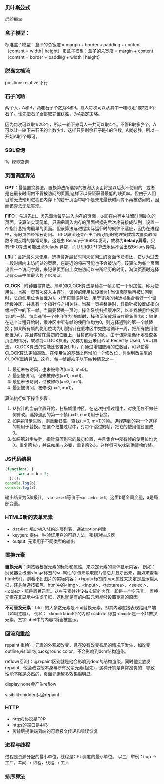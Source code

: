 ### 贝叶斯公式 
后验概率

### 盒子模型：
标准盒子模型：盒子的总宽度 =  margin + border + padding + content （content =  width | height）
IE盒子模型：盒子的总宽度 = margin + content （content = border + padding + width | height）

### 脱离文档流
position: relative 不行

### 石子问题
两个人，A和B，两堆石子个数为8和9。每人每次可以从其中一堆取走1或2或3个石子。谁先把石子全部取完谁获胜，为A指定策略。

因为每次可以取1/2/3个，所以一轮下来两人一共可以取4个。不管B取多少个，A可以让一轮下来石子的个数少4，这样只要剩余石子是4的倍数，A就必胜。所以一开始A取1个即可。

### SQL查询
%: 模糊查询

### 页面调度算法
**OPT**：最佳置换算法。置换算法所选择的被淘汰页面将是以后永不使用的，或者是在最长时间内不再被访问的页面,这样可以保证获得最低的缺页率。但由于人们目前无法预知进程在内存下的若千页面中哪个是未来最长时间内不再被访问的，因而该算法无法实现。

**FIFO**：先进先出。优先淘汰最早进入内存的页面，亦即在内存中驻留时间最久的页面。该算法实现简单，只需把调入内存的页面根据先后次序链接成队列，设置一个指针总指向最早的页面。但该算法与进程实际运行时的规律不适应，因为在进程中，有的页面经常被访问。
FIFO算法还会产生当所分配的物理块数增大而页故障数不减反增的异常现象，这是由 Belady于1969年发现，故称为**Belady异常**。只有FIFO算法可能出现Belady 异常，而LRU和OPT算法永远不会出现Belady异常。

**LRU**：最近最久未使用。选择最近最长时间未访问过的页面予以淘汰，它认为过去一段时间内未访问过的页面，在最近的将来可能也不会被访问。该算法为每个页面设置一个访问字段，来记录页面自上次被访问以来所经历的时间，淘汰页面时选择现有页面中值最大的予以淘汰。

**CLOCK**：时钟置换算法。简单的CLOCK算法是给每一帧关联一个附加位，称为使用位。当某一页首次装入主存时，该帧的使用位设置为1;当该页随后再被访问到时，它的使用位也被置为1。对于页替换算法，用于替换的候选帧集合看做一个循环缓冲区，并且有一个指针与之相关联。当某一页被替换时，该指针被设置成指向缓冲区中的下一帧。当需要替换一页时，操作系统扫描缓冲区，以查找使用位被置为0的一帧。每当遇到一个使用位为1的帧时，操作系统就将该位重新置为0；如果在这个过程开始时，缓冲区中所有帧的使用位均为0，则选择遇到的第一个帧替换；如果所有帧的使用位均为1,则指针在缓冲区中完整地循环一周，把所有使用位都置为0，并且停留在最初的位置上，替换该帧中的页。由于该算法循环地检查各页面的情况，故称为CLOCK算法，又称为最近未用(Not Recently Used, NRU)算法。
CLOCK算法的性能比较接近LRU，而通过增加使用的位数目，可以使得CLOCK算法更加高效。在使用位的基础上再增加一个修改位，则得到改进型的CLOCK置换算法。这样，每一帧都处于以下四种情况之一：
1. 最近未被访问，也未被修改(u=0, m=0)。
2. 最近被访问，但未被修改(u=1, m=0)。
3. 最近未被访问，但被修改(u=0, m=1)。
4. 最近被访问，被修改(u=1, m=1)。

算法执行如下操作步骤：
1. 从指针的当前位置开始，扫描帧缓冲区。在这次扫描过程中，对使用位不做任何修改。选择遇到的第一个帧(u=0, m=0)用于替换。
2. 如果第1)步失败，则重新扫描，查找(u=0, m=1)的帧。选择遇到的第一个这样的帧用于替换。在这个扫描过程中，对每个跳过的帧，把它的使用位设置成0。
3. 如果第2)步失败，指针将回到它的最初位置，并且集合中所有帧的使用位均为0。重复第1步，并且如果有必要，重复第2步。这样将可以找到供替换的帧。

### JS代码结果
```javascript
(function() {
      var a = b = 5;
  })();   
console.log(b);
console.log(a);
```
输出结果为5和报错。 `var a=b=5`等价于`var a=b; b=5`，这里b是全局变量，a是局部变量。

### HTML5新的表单元素
- datalist: 规定输入域的选项列表，通过option创建
- keygen: 提供一种验证用户的可靠方法，密钥对生成器
- output: 元素用于不同类型的输出

### 置换元素
**置换元素**：浏览器根据元素的标签和属性，来决定元素的具体显示内容。 
例如：浏览器会根据\<img>标签的src属性的 值来读取图片信息并显示出来，而如果查看html代码，则看不到图片的实际内容；\<input>标签的type属性来决定是显示输入框，还是单选按钮等。html中的\<img>、\<input>、\<textarea>、\<select>、\<object> 都是置换元素。这些元素往往没有实际的内容，即是一个空元素。
置换元素在其显示中生成了框，这也就是有的内联元素能够设置宽高的原因。

**不可替换元素**：html 的大多数元素是不可替换元素，即其内容直接表现给用户端（如浏览器）。
例如： \<label>label中的内容\</label> 标签\<label>是一个非置换元素，文字label中的内容”将全被显示。

### 回流和重绘
repaint(重绘)：元素的外观被改变，且在没有改变布局的情况下发生，如改变outline,visibility,background color，不会影响到dom结构渲染。

reflow(回流)：与repaint区别就是他会影响到dom的结构渲染，同时他会触发repaint，他会改变他本身与所有父辈元素(祖先)，这种开销是非常昂贵的，导致性能下降是必然的，页面元素越多效果越明显。

display:none会产生reflow

visibility:hidden只会repaint

### HTTP
- http的协议是TCP
- https的端口是443
- 传输层提供端到端的可靠报文传递和错误恢复

### 进程与线程
进程是资源分配的最小单位，线程是CPU调度的最小单位。
以工厂举例：cup -> 工厂，车间 -> 进程，线程 -> 工人

### 排序算法


